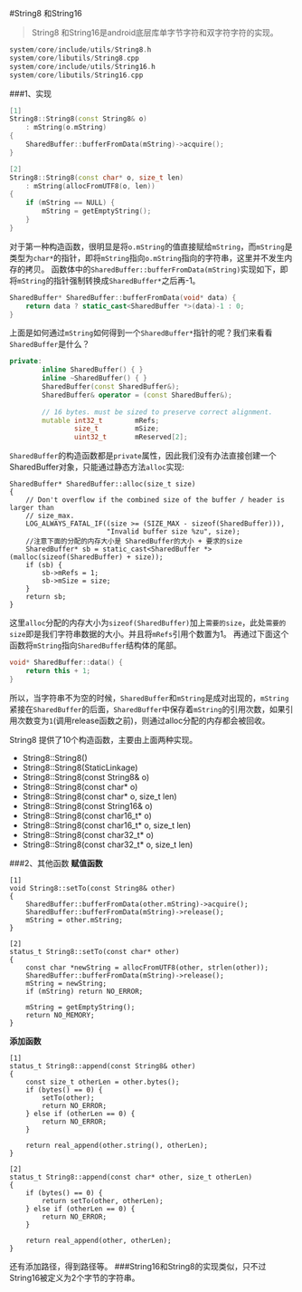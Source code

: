 #String8 和String16
>String8 和String16是android底层库单字节字符和双字符字符的实现。

```cpp
system/core/include/utils/String8.h
system/core/libutils/String8.cpp
system/core/include/utils/String16.h
system/core/libutils/String16.cpp
```
###1、实现
```cpp
[1]
String8::String8(const String8& o)
    : mString(o.mString)
{
    SharedBuffer::bufferFromData(mString)->acquire();
}

[2]
String8::String8(const char* o, size_t len)
    : mString(allocFromUTF8(o, len))
{
    if (mString == NULL) {
        mString = getEmptyString();
    }
}
```
对于第一种构造函数，很明显是将`o.mString`的值直接赋给`mString`，而`mString`是类型为`char*`的指针，即将`mString`指向`o.mString`指向的字符串，这里并不发生内存的拷贝。
函数体中的`SharedBuffer::bufferFromData(mString)`实现如下，即将`mString`的指针强制转换成`SharedBuffer*`之后再-1。
```cpp
SharedBuffer* SharedBuffer::bufferFromData(void* data) {
    return data ? static_cast<SharedBuffer *>(data)-1 : 0;
}
```
上面是如何通过`mString`如何得到一个`SharedBuffer*`指针的呢？我们来看看`SharedBuffer`是什么？
```cpp
private:
        inline SharedBuffer() { }
        inline ~SharedBuffer() { }
        SharedBuffer(const SharedBuffer&);
        SharedBuffer& operator = (const SharedBuffer&);
 
        // 16 bytes. must be sized to preserve correct alignment.
        mutable int32_t        mRefs;
                size_t         mSize;
                uint32_t       mReserved[2];
```
`SharedBuffer`的构造函数都是`private`属性，因此我们没有办法直接创建一个SharedBuffer对象，只能通过静态方法`alloc`实现:
```
SharedBuffer* SharedBuffer::alloc(size_t size)
{
    // Don't overflow if the combined size of the buffer / header is larger than
    // size_max.
    LOG_ALWAYS_FATAL_IF((size >= (SIZE_MAX - sizeof(SharedBuffer))),
                        "Invalid buffer size %zu", size);
	//注意下面的分配的内存大小是 SharedBuffer的大小 + 要求的size
    SharedBuffer* sb = static_cast<SharedBuffer *>(malloc(sizeof(SharedBuffer) + size)); 
    if (sb) {
        sb->mRefs = 1;
        sb->mSize = size;
    }
    return sb;
}
```
这里`alloc`分配的内存大小为`sizeof(SharedBuffer)`加上`需要的size`，此处`需要的size`即是我们字符串数据的大小。并且将`mRefs`引用个数置为1。
再通过下面这个函数将`mString`指向`SharedBuffer`结构体的尾部。
```cpp
void* SharedBuffer::data() {
    return this + 1;
}
```
所以，当字符串不为空的时候，`SharedBuffer`和`mString`是成对出现的，`mString`紧接在`SharedBuffer`的后面，`SharedBuffer`中保存着`mString`的引用次数，如果引用次数变为`1`(调用release函数之前)，则通过alloc分配的内存都会被回收。

String8 提供了10个构造函数，主要由上面两种实现。
 * String8::String8()
 * String8::String8(StaticLinkage)
 * String8::String8(const String8& o)
 * String8::String8(const char* o)
 * String8::String8(const char* o, size_t len)
 * String8::String8(const String16& o)
 * String8::String8(const char16_t* o)
 * String8::String8(const char16_t* o, size_t len)
 * String8::String8(const char32_t* o)
 * String8::String8(const char32_t* o, size_t len)

###2、其他函数
**赋值函数**
```
[1]
void String8::setTo(const String8& other)
{
    SharedBuffer::bufferFromData(other.mString)->acquire();
    SharedBuffer::bufferFromData(mString)->release();
    mString = other.mString;
}

[2]
status_t String8::setTo(const char* other)
{
    const char *newString = allocFromUTF8(other, strlen(other));
    SharedBuffer::bufferFromData(mString)->release();
    mString = newString;
    if (mString) return NO_ERROR;

    mString = getEmptyString();
    return NO_MEMORY;
}
```

**添加函数**
```
[1]
status_t String8::append(const String8& other)
{
    const size_t otherLen = other.bytes();
    if (bytes() == 0) {
        setTo(other);
        return NO_ERROR;
    } else if (otherLen == 0) {
        return NO_ERROR;
    }

    return real_append(other.string(), otherLen);
}

[2]
status_t String8::append(const char* other, size_t otherLen)
{
    if (bytes() == 0) {
        return setTo(other, otherLen);
    } else if (otherLen == 0) {
        return NO_ERROR;
    }

    return real_append(other, otherLen);
}
```
还有添加路径，得到路径等。
###String16和String8的实现类似，只不过String16被定义为2个字节的字符串。


